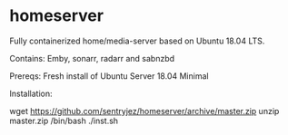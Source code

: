 # homeserver
Fully containerized home/media-server based on Ubuntu 18.04 LTS.

Contains: 
Emby, sonarr, radarr and sabnzbd

Prereqs: 
Fresh install of Ubuntu Server 18.04 Minimal

Installation:

wget https://github.com/sentryjez/homeserver/archive/master.zip
unzip master.zip
/bin/bash ./inst.sh

